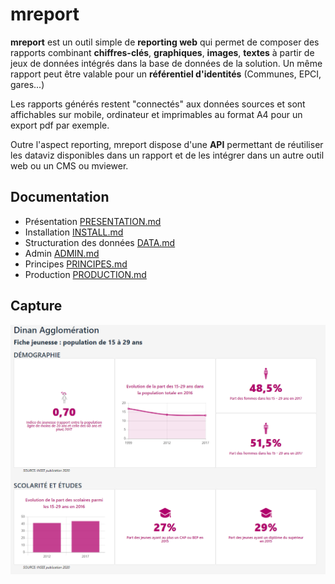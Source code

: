 # mreport

**mreport** est un outil simple de **reporting web** qui permet de composer des rapports combinant **chiffres-clés**, **graphiques**, **images**, **textes** à partir de jeux de données intégrés dans la base de données de la solution. Un même rapport peut être valable pour un **référentiel d'identités** (Communes, EPCI,  gares...)

Les rapports générés restent "connectés"   aux données sources et sont affichables sur mobile, ordinateur et imprimables au format A4 pour un export pdf par exemple.

Outre l'aspect reporting, mreport dispose d'une **API** permettant de réutiliser les dataviz disponibles dans un rapport et de les intégrer dans un autre outil web ou un CMS ou mviewer.

## Documentation

* Présentation [PRESENTATION.md](docs/PRESENTATION.md)
* Installation [INSTALL.md](docs/INSTALL.md)
* Structuration des données [DATA.md](docs/DATA.md)
* Admin [ADMIN.md](docs/ADMIN.md)
* Principes [PRINCIPES.md](docs/PRINCIPES.md)
* Production [PRODUCTION.md](docs/PRODUCTION.md)


## Capture

![Sample](docs/img/report.png "Sample")
